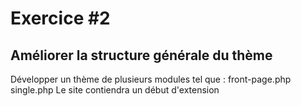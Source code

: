 # Exercice #2

## Améliorer la structure générale du thème
Développer un thème de plusieurs modules
tel que :
front-page.php
single.php
Le site contiendra un début d'extension

